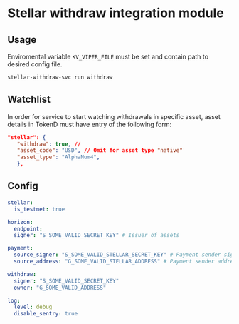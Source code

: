 # Stellar withdraw integration module

## Usage

Enviromental variable `KV_VIPER_FILE` must be set and contain path to desired config file.

```bash
stellar-withdraw-svc run withdraw
```

## Watchlist

In order for service to start watching withdrawals in specific asset, asset details in TokenD must have entry of the following form: 
```json
"stellar": {
   "withdraw": true, //
   "asset_code": "USD", // Omit for asset type "native"
   "asset_type": "AlphaNum4",
   },
```

## Config

```yaml
stellar:
  is_testnet: true

horizon:
  endpoint:
  signer: "S_SOME_VALID_SECRET_KEY" # Issuer of assets

payment:
  source_signer: "S_SOME_VALID_STELLAR_SECRET_KEY" # Payment sender signer
  source_address: "G_SOME_VALID_STELLAR_ADDRESS" # Payment sender address

withdraw:
  signer: "S_SOME_VALID_SECRET_KEY"
  owner: "G_SOME_VALID_ADDRESS"

log:
  level: debug
  disable_sentry: true
```